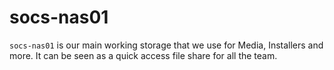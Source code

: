 # socs-nas01

`socs-nas01` is our main working storage that we use for Media, Installers and more. It can be seen as a quick access file
share for all the team.